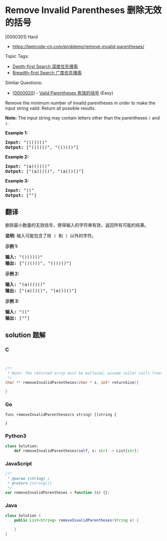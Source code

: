 # Remove Invalid Parentheses 删除无效的括号

[0000301] Hard

- https://leetcode-cn.com/problems/remove-invalid-parentheses/

Topic Tags:

- [Depth-first Search 深度优先搜索](https://leetcode-cn.com/tag/depth-first-search/)
- [Breadth-first Search 广度优先搜索](https://leetcode-cn.com/tag/breadth-first-search/)

Similar Questions:

- [[0000020](https://leetcode-cn.com/problems/valid-parentheses/)] - [Valid Parentheses 有效的括号](./0000020.valid-parentheses.md) (Easy)

Remove the minimum number of invalid parentheses in order to make the input string valid. Return all possible results.

**Note:** The input string may contain letters other than the parentheses `(` and `)`.

**Example 1:**

<pre><b>Input:</b> "()())()"
<b>Output:</b> ["()()()", "(())()"]
</pre>

**Example 2:**

<pre><b>Input:</b> "(a)())()"
<b>Output:</b> ["(a)()()", "(a())()"]
</pre>

**Example 3:**

<pre><b>Input:</b> ")("
<b>Output: </b>[""]
</pre>

## 翻译

删除最小数量的无效括号，使得输入的字符串有效，返回所有可能的结果。

**说明:** 输入可能包含了除  `(`  和  `)`  以外的字符。

**示例 1:**

<pre><strong>输入:</strong> "()())()"
<strong>输出:</strong> ["()()()", "(())()"]
</pre>

**示例 2:**

<pre><strong>输入:</strong> "(a)())()"
<strong>输出:</strong> ["(a)()()", "(a())()"]
</pre>

**示例 3:**

<pre><strong>输入:</strong> ")("
<strong>输出: </strong>[""]</pre>

## solution 题解

### C

```c


/**
 * Note: The returned array must be malloced, assume caller calls free().
 */
char ** removeInvalidParentheses(char * s, int* returnSize){

}


```

### Go

```golang
func removeInvalidParentheses(s string) []string {

}
```

### Python3

```python
class Solution:
    def removeInvalidParentheses(self, s: str) -> List[str]:

```

### JavaScript

```javascript
/**
 * @param {string} s
 * @return {string[]}
 */
var removeInvalidParentheses = function (s) {};
```

### Java

```java
class Solution {
    public List<String> removeInvalidParentheses(String s) {

    }
}
```
